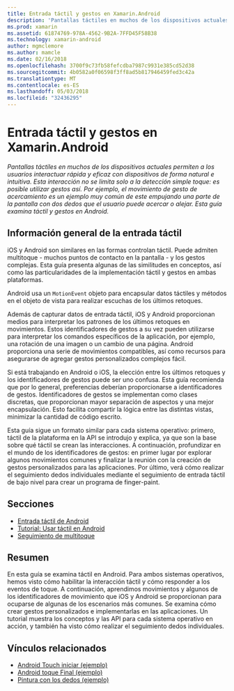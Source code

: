 ```yaml
---
title: Entrada táctil y gestos en Xamarin.Android
description: 'Pantallas táctiles en muchos de los dispositivos actuales permiten a los usuarios interactuar rápida y eficaz con dispositivos de forma natural e intuitiva. Esta interacción no se limita solo a la detección simple toque: es posible utilizar gestos así. Por ejemplo, el movimiento de gesto de acercamiento es un ejemplo muy común de este empujando una parte de la pantalla con dos dedos que el usuario puede acercar o alejar. Esta guía examina táctil y gestos en Android.'
ms.prod: xamarin
ms.assetid: 61874769-978A-4562-9B2A-7FFD45F58B38
ms.technology: xamarin-android
author: mgmclemore
ms.author: mamcle
ms.date: 02/16/2018
ms.openlocfilehash: 3700f9c73fb58fefcdba7987c9931e385cd52d38
ms.sourcegitcommit: 4b0582a0f06598f3ff8ad5b817946459fed3c42a
ms.translationtype: MT
ms.contentlocale: es-ES
ms.lasthandoff: 05/03/2018
ms.locfileid: "32436295"
---
```

# <a name="touch-and-gestures-in-xamarinandroid"></a>Entrada táctil y gestos en Xamarin.Android

_Pantallas táctiles en muchos de los dispositivos actuales permiten a los usuarios interactuar rápida y eficaz con dispositivos de forma natural e intuitiva. Esta interacción no se limita solo a la detección simple toque: es posible utilizar gestos así. Por ejemplo, el movimiento de gesto de acercamiento es un ejemplo muy común de este empujando una parte de la pantalla con dos dedos que el usuario puede acercar o alejar. Esta guía examina táctil y gestos en Android._

## <a name="touch-overview"></a>Información general de la entrada táctil

iOS y Android son similares en las formas controlan táctil. Puede admiten multitoque - muchos puntos de contacto en la pantalla - y los gestos complejas. Esta guía presenta algunas de las similitudes en conceptos, así como las particularidades de la implementación táctil y gestos en ambas plataformas.

Android usa un `MotionEvent` objeto para encapsular datos táctiles y métodos en el objeto de vista para realizar escuchas de los últimos retoques.

Además de capturar datos de entrada táctil, iOS y Android proporcionan medios para interpretar los patrones de los últimos retoques en movimientos. Estos identificadores de gestos a su vez pueden utilizarse para interpretar los comandos específicos de la aplicación, por ejemplo, una rotación de una imagen o un cambio de una página. Android proporciona una serie de movimientos compatibles, así como recursos para asegurarse de agregar gestos personalizados complejos fácil.

Si está trabajando en Android o iOS, la elección entre los últimos retoques y los identificadores de gestos puede ser uno confusa. Esta guía recomienda que por lo general, preferencias deberían proporcionarse a identificadores de gestos. Identificadores de gestos se implementan como clases discretas, que proporcionan mayor separación de aspectos y una mejor encapsulación. Esto facilita compartir la lógica entre las distintas vistas, minimizar la cantidad de código escrito.

Esta guía sigue un formato similar para cada sistema operativo: primero, táctil de la plataforma en la API se introdujo y explica, ya que son la base sobre qué táctil se crean las interacciones. A continuación, profundizar en el mundo de los identificadores de gestos: en primer lugar por explorar algunos movimientos comunes y finalizar la reunión con la creación de gestos personalizados para las aplicaciones. Por último, verá cómo realizar el seguimiento dedos individuales mediante el seguimiento de entrada táctil de bajo nivel para crear un programa de finger-paint.

## <a name="sections"></a>Secciones

-  [Entrada táctil de Android](~/android/app-fundamentals/touch/android-touch-walkthrough.md)
-  [Tutorial: Usar táctil en Android](~/android/app-fundamentals/touch/android-touch-walkthrough.md)
-  [Seguimiento de multitoque](touch-tracking.md)

## <a name="summary"></a>Resumen

En esta guía se examina táctil en Android. Para ambos sistemas operativos, hemos visto cómo habilitar la interacción táctil y cómo responder a los eventos de toque. A continuación, aprendimos movimientos y algunos de los identificadores de movimiento que iOS y Android se proporcionan para ocuparse de algunas de los escenarios más comunes. Se examina cómo crear gestos personalizados e implementarlas en las aplicaciones. Un tutorial muestra los conceptos y las API para cada sistema operativo en acción, y también ha visto cómo realizar el seguimiento dedos individuales.



## <a name="related-links"></a>Vínculos relacionados

- [Android Touch iniciar (ejemplo)](https://developer.xamarin.com/samples/monodroid/ApplicationFundamentals/Touch_start)
- [Android toque Final (ejemplo)](https://developer.xamarin.com/samples/monodroid/ApplicationFundamentals/Touch_final)
- [Pintura con los dedos (ejemplo)](https://developer.xamarin.com/samples/monodroid/ApplicationFundamentals/FingerPaint)
